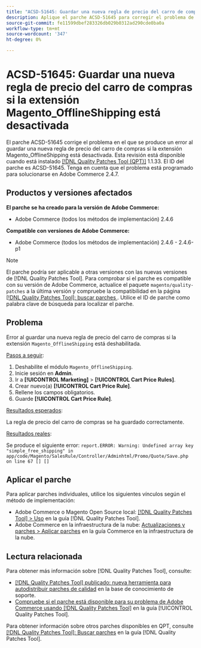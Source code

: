 ```yaml
---
title: "ACSD-51645: Guardar una nueva regla de precio del carro de compras si la extensión Magento_OfflineShipping está deshabilitada"
description: Aplique el parche ACSD-51645 para corregir el problema de Adobe Commerce en el que se produce un error al guardar una nueva regla de precio del carro de compras si la extensión Magento_OfflineShipping está desactivada.
source-git-commit: fe11599dbef283326db029b0312ad290cde0ba0a
workflow-type: tm+mt
source-wordcount: '347'
ht-degree: 0%

---
```


# ACSD-51645: Guardar una nueva regla de precio del carro de compras si la extensión Magento_OfflineShipping está desactivada

El parche ACSD-51645 corrige el problema en el que se produce un error al guardar una nueva regla de precio del carro de compras si la extensión Magento_OfflineShipping está desactivada. Esta revisión está disponible cuando está instalado [[!DNL Quality Patches Tool (QPT)]](https://experienceleague.adobe.com/en/docs/commerce-knowledge-base/kb/announcements/commerce-announcements/magento-quality-patches-released-new-tool-to-self-serve-quality-patches) 1.1.33. El ID del parche es ACSD-51645. Tenga en cuenta que el problema está programado para solucionarse en Adobe Commerce 2.4.7.

## Productos y versiones afectados

**El parche se ha creado para la versión de Adobe Commerce:**

* Adobe Commerce (todos los métodos de implementación) 2.4.6

**Compatible con versiones de Adobe Commerce:**

* Adobe Commerce (todos los métodos de implementación) 2.4.6 - 2.4.6-p1

>[!NOTE]
>
>El parche podría ser aplicable a otras versiones con las nuevas versiones de [!DNL Quality Patches Tool]. Para comprobar si el parche es compatible con su versión de Adobe Commerce, actualice el paquete `magento/quality-patches` a la última versión y compruebe la compatibilidad en la página [[!DNL Quality Patches Tool]: buscar parches ](<https://experienceleague.adobe.com/tools/commerce-quality-patches/index.html>). Utilice el ID de parche como palabra clave de búsqueda para localizar el parche.

## Problema

Error al guardar una nueva regla de precio del carro de compras si la extensión `Magento_OfflineShipping` está deshabilitada.

<u>Pasos a seguir</u>:

1. Deshabilite el módulo `Magento_OfflineShipping`.
1. Inicie sesión en **Admin**.
1. Ir a **[!UICONTROL Marketing]** > **[!UICONTROL Cart Price Rules]**.
1. Crear nuevo(a) **[!UICONTROL Cart Price Rule]**.
1. Rellene los campos obligatorios.
1. Guarde **[!UICONTROL Cart Price Rule]**.

<u>Resultados esperados</u>:

La regla de precio del carro de compras se ha guardado correctamente.

<u>Resultados reales</u>:

Se produce el siguiente error:
`report.ERROR: Warning: Undefined array key "simple_free_shipping" in app/code/Magento/SalesRule/Controller/Adminhtml/Promo/Quote/Save.php on line 67 [] []`

## Aplicar el parche

Para aplicar parches individuales, utilice los siguientes vínculos según el método de implementación:

* Adobe Commerce o Magento Open Source local: [[!DNL Quality Patches Tool] > Uso](</help/tools/quality-patches-tool/usage.md>) en la guía [!DNL Quality Patches Tool].
* Adobe Commerce en la infraestructura de la nube: [Actualizaciones y parches > Aplicar parches](https://experienceleague.adobe.com/docs/commerce-cloud-service/user-guide/develop/upgrade/apply-patches.html) en la guía Commerce en la infraestructura de la nube.

## Lectura relacionada

Para obtener más información sobre [!DNL Quality Patches Tool], consulte:

* [[!DNL Quality Patches Tool] publicado: nueva herramienta para autodistribuir parches de calidad](https://experienceleague.adobe.com/en/docs/commerce-knowledge-base/kb/announcements/commerce-announcements/magento-quality-patches-released-new-tool-to-self-serve-quality-patches) en la base de conocimiento de soporte.
* [Compruebe si el parche está disponible para su problema de Adobe Commerce usando [!DNL Quality Patches Tool]](/help/tools/quality-patches-tool/patches-available-in-qpt/check-patch-for-magento-issue-with-magento-quality-patches.md) en la guía [!UICONTROL Quality Patches Tool].


Para obtener información sobre otros parches disponibles en QPT, consulte [[!DNL Quality Patches Tool]: Buscar parches](<https://experienceleague.adobe.com/tools/commerce-quality-patches/index.html>) en la guía [!DNL Quality Patches Tool].
